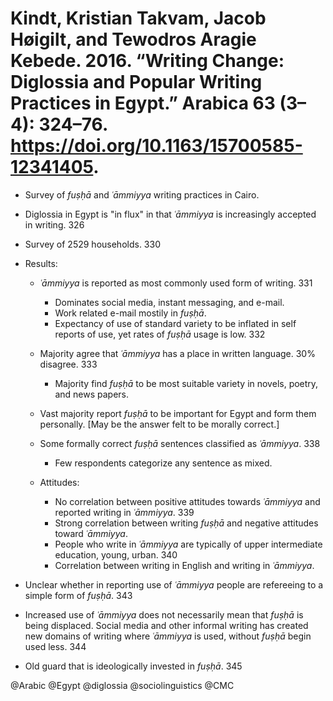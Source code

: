 # Kindt, Kristian Takvam, Jacob Høigilt, and Tewodros Aragie Kebede. 2016. “Writing Change: Diglossia and Popular Writing Practices in Egypt.” Arabica 63 (3–4): 324–76. https://doi.org/10.1163/15700585-12341405.

- Survey of *fuṣḥā* and *ʿāmmiyya* writing practices in Cairo.

- Diglossia in Egypt is "in flux" in that *ʿāmmiyya* is increasingly accepted in writing. 326

- Survey of 2529 households. 330

- Results:

  - *ʿāmmiyya* is reported as most commonly used form of writing.   331
    - Dominates social media, instant messaging, and e-mail.
    - Work related e-mail mostily in *fuṣḥā*.
    - Expectancy of use of standard variety to be inflated in self reports of use, yet rates of *fuṣḥā* usage is low. 332

  - Majority agree that *ʿāmmiyya* has a place in written language. 30% disagree. 333
    - Majority find *fuṣḥā* to be most suitable variety in novels, poetry, and news papers. 

  - Vast majority report *fuṣḥā* to be important for Egypt and form them personally. [May be the answer felt to be morally correct.]

  - Some formally correct *fuṣḥā* sentences classified as *ʿāmmiyya*. 338
    - Few respondents categorize any sentence as mixed. 

  - Attitudes:
    - No correlation between positive attitudes towards *ʿāmmiyya* and reported writing in *ʿāmmiyya*. 339
    - Strong correlation between writing *fuṣḥā* and negative attitudes toward *ʿāmmiyya*.
    - People who write in *ʿāmmiyya* are typically of upper intermediate education, young, urban. 340
    - Correlation between writing in English and writing in *ʿāmmiyya*. 

- Unclear whether in reporting use of *ʿāmmiyya* people are refereeing to a simple form of *fuṣḥā*. 343

- Increased use of *ʿāmmiyya* does not necessarily mean that *fuṣḥā* is being displaced. Social media and other informal writing has created new domains of writing where *ʿāmmiyya* is used, without *fuṣḥā* begin used less. 344

- Old guard that is ideologically invested in *fuṣḥā*. 345

@Arabic
@Egypt
@diglossia
@sociolinguistics
@CMC
